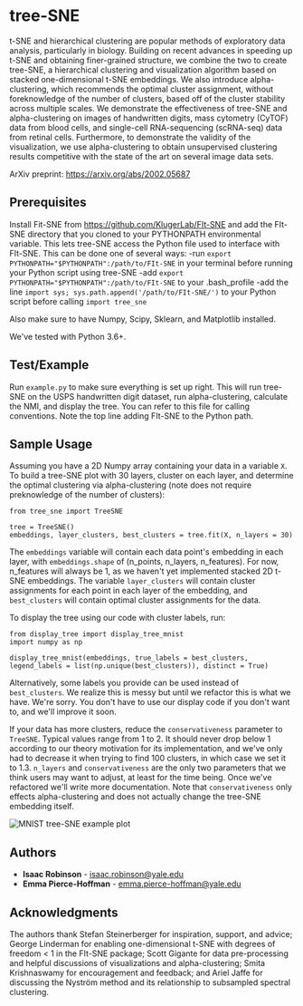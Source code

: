 # tree-SNE

t-SNE and hierarchical clustering are popular methods of exploratory data analysis, particularly in biology. Building on recent advances in speeding up t-SNE and obtaining finer-grained structure, we combine the two to create tree-SNE, a hierarchical clustering and visualization algorithm based on stacked one-dimensional t-SNE embeddings. We also introduce alpha-clustering, which recommends the optimal cluster assignment, without foreknowledge of the number of clusters, based off of the cluster stability across multiple scales. We demonstrate the effectiveness of tree-SNE and alpha-clustering on images of handwritten digits, mass cytometry (CyTOF) data from blood cells, and single-cell RNA-sequencing (scRNA-seq) data from retinal cells. Furthermore, to demonstrate the validity of the visualization, we use alpha-clustering to obtain unsupervised clustering results competitive with the state of the art on several image data sets.

ArXiv preprint: https://arxiv.org/abs/2002.05687

## Prerequisites

Install Fit-SNE from https://github.com/KlugerLab/FIt-SNE and add the FIt-SNE directory that you cloned to your PYTHONPATH environmental variable. This lets tree-SNE access the Python file used to interface with FIt-SNE. This can be done one of several ways:
-run `export PYTHONPATH="$PYTHONPATH":/path/to/FIt-SNE` in your terminal before running your Python script using tree-SNE
-add `export PYTHONPATH="$PYTHONPATH":/path/to/FIt-SNE` to your .bash_profile
-add the line `import sys; sys.path.append('/path/to/FIt-SNE/')` to your Python script before calling `import tree_sne`

Also make sure to have Numpy, Scipy, Sklearn, and Matplotlib installed.

We've tested with Python 3.6+.

## Test/Example

Run `example.py` to make sure everything is set up right. This will run tree-SNE on the USPS handwritten digit dataset, run alpha-clustering, calculate the NMI, and display the tree. You can refer to this file for calling conventions. Note the top line adding FIt-SNE to the Python path.

## Sample Usage

Assuming you have a 2D Numpy array containing your data in a variable `X`. To build a tree-SNE plot with 30 layers, cluster on each layer, and determine the optimal clustering via alpha-clustering (note does not require preknowledge of the number of clusters):

	from tree_sne import TreeSNE

	tree = TreeSNE()
	embeddings, layer_clusters, best_clusters = tree.fit(X, n_layers = 30)

The `embeddings` variable will contain each data point's embedding in each layer, with `embeddings.shape` of (n_points, n_layers, n_features). For now, n_features will always be 1, as we haven't yet implemented stacked 2D t-SNE embeddings. The variable `layer_clusters` will contain cluster assignments for each point in each layer of the embedding, and `best_clusters` will contain optimal cluster assignments for the data.

To display the tree using our code with cluster labels, run:

	from display_tree import display_tree_mnist
	import numpy as np

	display_tree_mnist(embeddings, true_labels = best_clusters, legend_labels = list(np.unique(best_clusters)), distinct = True)

Alternatively, some labels you provide can be used instead of `best_clusters`. We realize this is messy but until we refactor this is what we have. We're sorry. You don't have to use our display code if you don't want to, and we'll improve it soon.

If your data has more clusters, reduce the `conservativeness` parameter to `TreeSNE`. Typical values range from 1 to 2. It should never drop below 1 according to our theory motivation for its implementation, and we've only had to decrease it when trying to find 100 clusters, in which case we set it to 1.3. `n_layers` and `conservativeness` are the only two parameters that we think users may want to adjust, at least for the time being. Once we've refactored we'll write more documentation. Note that `conservativeness` only effects alpha-clustering and does not actually change the tree-SNE embedding itself.

![MNIST tree-SNE example plot](https://i.imgur.com/I5iYOEj.png)

## Authors

* **Isaac Robinson** - isaac.robinson@yale.edu
* **Emma Pierce-Hoffman** - emma.pierce-hoffman@yale.edu


## Acknowledgments

The authors thank Stefan Steinerberger for inspiration, support, and advice; George Linderman for enabling one-dimensional t-SNE with degrees of freedom < 1 in the FIt-SNE package; Scott Gigante for data pre-processing and helpful discussions of visualizations and alpha-clustering; Smita Krishnaswamy for encouragement and feedback; and Ariel Jaffe for discussing the Nyström method and its relationship to subsampled spectral clustering.
